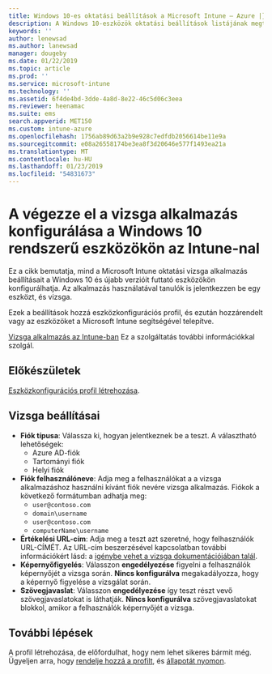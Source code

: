 ```yaml
---
title: Windows 10-es oktatási beállítások a Microsoft Intune – Azure |} A Microsoft Docs
description: A Windows 10-eszközök oktatási beállítások listájának megtekintéséhez. Ezek a beállítások az eszközkonfigurációs profil használata a végezze el a vizsga alkalmazás, válassza ki, hogyan jelentkezzen a felhasználók vagy diákjai számára, hogy a figyelő a képernyő a teszt során, és az Intune-ban több.
keywords: ''
author: lenewsad
ms.author: lanewsad
manager: dougeby
ms.date: 01/22/2019
ms.topic: article
ms.prod: ''
ms.service: microsoft-intune
ms.technology: ''
ms.assetid: 6f4de4bd-3dde-4a8d-8e22-46c5d06c3eea
ms.reviewer: heenamac
ms.suite: ems
search.appverid: MET150
ms.custom: intune-azure
ms.openlocfilehash: 1756ab89d63a2b9e928c7edfdb2056614be11e9a
ms.sourcegitcommit: e08a26558174be3ea8f3d20646e577f1493ea21a
ms.translationtype: MT
ms.contentlocale: hu-HU
ms.lasthandoff: 01/23/2019
ms.locfileid: "54831673"
---
```

# <a name="configure-the-take-a-test-app-on-windows-10-devices-using-intune"></a>A végezze el a vizsga alkalmazás konfigurálása a Windows 10 rendszerű eszközökön az Intune-nal

Ez a cikk bemutatja, mind a Microsoft Intune oktatási vizsga alkalmazás beállításait a Windows 10 és újabb verzióit futtató eszközökön konfigurálhatja. Az alkalmazás használatával tanulók is jelentkezzen be egy eszközt, és vizsga.

Ezek a beállítások hozzá eszközkonfigurációs profil, és ezután hozzárendelt vagy az eszközöket a Microsoft Intune segítségével telepítve.

[Vizsga alkalmazás az Intune-ban](education-settings-configure.md) Ez a szolgáltatás további információkkal szolgál.

## <a name="before-you-begin"></a>Előkészületek

[Eszközkonfigurációs profil létrehozása](education-settings-configure.md#create-a-device-profile).

## <a name="take-a-test-settings"></a>Vizsga beállításai

- **Fiók típusa**: Válassza ki, hogyan jelentkeznek be a teszt. A választható lehetőségek:
  - Azure AD-fiók
  - Tartományi fiók
  - Helyi fiók
- **Fiók felhasználóneve**: Adja meg a felhasználókat a a vizsga alkalmazáshoz használni kívánt fiók nevére vizsga alkalmazás. Fiókok a következő formátumban adhatja meg:
  - `user@contoso.com`
  - `domain\username`
  - `user@contoso.com`
  - `computerName\username`
- **Értékelési URL-cím**: Adja meg a teszt azt szeretné, hogy felhasználók URL-CÍMÉT. Az URL-cím beszerzésével kapcsolatban további információkért lásd: a [igénybe vehet a vizsga dokumentációjában talál](https://docs.microsoft.com/education/windows/take-tests-in-windows-10).
- **Képernyőfigyelés**: Válasszon **engedélyezése** figyelni a felhasználók képernyőjét a vizsga során. **Nincs konfigurálva** megakadályozza, hogy a képernyő figyelése a vizsgálat során.
- **Szövegjavaslat**: Válasszon **engedélyezése** így teszt részt vevő szövegjavaslatokat is láthatják. **Nincs konfigurálva** szövegjavaslatokat blokkol, amikor a felhasználók képernyőjét a vizsga.

## <a name="next-steps"></a>További lépések

A profil létrehozása, de előfordulhat, hogy nem lehet sikeres bármit még. Ügyeljen arra, hogy [rendelje hozzá a profilt](device-profile-assign.md), és [állapotát nyomon](device-profile-monitor.md).